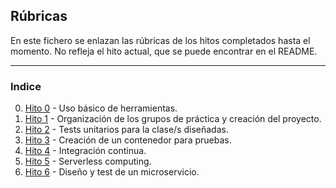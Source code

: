 ## Rúbricas

En este fichero se enlazan las rúbricas de los hitos completados hasta el momento. No refleja el hito actual, que se puede encontrar en el README.

---
### Indice

0. [Hito 0](rubricas/hito0.md) - Uso básico de herramientas.
1. [Hito 1](rubricas/hito1.md) - Organización de los grupos de práctica y creación del proyecto.
2. [Hito 2](rubricas/hito2.md) - Tests unitarios para la clase/s diseñadas.
3. [Hito 3](rubricas/hito3.md) - Creación de un contenedor para pruebas.
4. [Hito 4](rubricas/hito4.md) - Integración continua.
5. [Hito 5](rubricas/hito5.md) - Serverless computing.
6. [Hito 6](rubricas/hito6.md) - Diseño y test de un microservicio.


